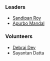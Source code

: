 
### Leaders
* [Sandipan Roy](mailto:sandipan.roy@owasp.org)
* [Apurbo Mandal](mailto:apurbo.mandal@owasp.org) 

### Volunteers
* [Debraj Dey](mailto:debrajdey.official@gmail.com)
* Sayantan Datta
